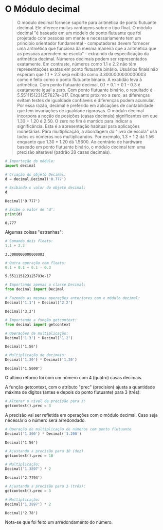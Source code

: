 # O Módulo decimal

> O módulo decimal fornece suporte para aritmética de ponto flutuante
> decimal. Ele oferece muitas vantagens sobre o tipo float. O módulo
> decimal \"é baseado em um modelo de ponto flutuante que foi projetado
> com pessoas em mente e necessariamente tem um princípio orientador
> fundamental - computadores devem fornecer uma aritmética que funciona
> da mesma maneira que a aritmética que as pessoas aprendem na
> escola\" - extraindo da especificação da aritmética decimal. Números
> decimais podem ser representados exatamente. Em contraste, números
> como 1.1 e 2.2 não têm representações exatas em ponto flutuante
> binário. Usuários finais não esperam que 1.1 + 2.2 seja exibido como
> 3.3000000000000003 como é feito como o ponto flutuante binário. A
> exatidão leva à aritmética. Com ponto flutuante decimal, 0.1 + 0.1 +
> 0.1 - 0.3 é exatamente igual a zero. Com ponto flutuante binário, o
> resultado é 5.5511151231257827e-017. Enquanto próximo a zero, as
> diferenças evitam testes de igualdade confiáveis e diferenças podem
> acumular. Por essa razão, decimal é preferido em aplicações de
> contabilidade que tem invariações de igualdade rigorosas. O módulo
> decimal incorpora a noção de posições (casas decimais) significantes
> em que 1.30 + 1.20 é 2.50. O zero no fim é mantido para indicar a
> significância. Esta é a apresentação habitual para aplicações
> monetárias. Para multiplicação, a abordagem do \"livro de escola\" usa
> todos os números nos multiplicandos. Por exemplo, 1.3 \* 1.2 dá 1.56
> enquanto que 1.30 \* 1.20 dá 1.5600. Ao contrário de hardware baseado
> em ponto flutuante binário, o módulo decimal tem uma precisão
> alterável (padrão 28 casas decimais).

``` python
# Importação do módulo:
import decimal

# Criação do objeto Decimal:
d = decimal.Decimal('0.777')

# Exibindo o valor do objeto decimal:
d
```

``` console
Decimal('0.777')
```

``` python
# Exibe o valor de "d":
print(d)
```

``` console
0.777
```

Algumas coisas \"estranhas\":

``` python
# Somando dois floats:
1.1 + 2.2
```

``` console
3.3000000000000003
```

``` python
# Outra operação com floats:
0.1 + 0.1 + 0.1 - 0.3
```

``` console
5.551115123125783e-17
```

``` python
# Importando apenas a classe Decimal:
from decimal import Decimal

# Fazendo as mesmas operações anteriores com o módulo decimal:
Decimal('1.1') + Decimal('2.2')
```

``` console
Decimal('3.3')
```

``` python
# Importando a função getcontext:
from decimal import getcontext

# Operações de multiplicação:
Decimal('1.3') * Decimal('1.2')
```

``` console
Decimal('1.56')
```

``` python
# Multiplicação de decimais:
Decimal('1.30') * Decimal('1.20')
```

``` console
Decimal('1.5600')
```

O último retorno foi com um número com 4 (quatro) casas decimais.

A função getcontext, com o atributo \"prec\" (precision) ajusta a
quantidade máxima de dígitos (antes e depois do ponto flutuante) para 3
(três):

``` python
# Alterar o nível de precisão para 3:
getcontext().prec = 3
```

A precisão vai ser refletida em operações com o módulo decimal. Caso
seja necessário o número será arredondado.

``` python
# Operação de multiplicação de números com ponto flutuante
Decimal('1.300') * Decimal('1.200')
```

``` console
Decimal('1.56')
```

``` python
# Ajustando a precisão para 10 (dez)
getcontext().prec = 10

# Multiplicação:
Decimal('1.3897') * 2
```

``` console
Decimal('2.7794')
```

``` python
# Ajustando a precisão para 3 (três):
getcontext().prec = 3

# Multiplicação:
Decimal('1.3897') * 2
```

``` console
Decimal('2.78')
```

Nota-se que foi feito um arredondamento do número.
